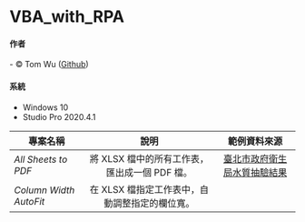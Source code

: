# VBA_with_RPA   

#### 作者
<span> - &copy; Tom Wu (<a href="https://github.com/YenLinWu">Github</a>) </span>  

#### 系統    
* Windows 10
* Studio Pro 2020.4.1  
 
| 專案名稱 | 說明 | 範例資料來源 | 
| ---------- | :-----------: | :-----------: | 
| *All Sheets to PDF* | 將 XLSX 檔中的所有工作表，匯出成一個 PDF 檔。 | [臺北市政府衛生局水質抽驗結果](https://data.gov.tw/dataset/121918) | 
| *Column Width AutoFit* | 在 XLSX 檔指定工作表中，自動調整指定的欄位寬。 |  |

